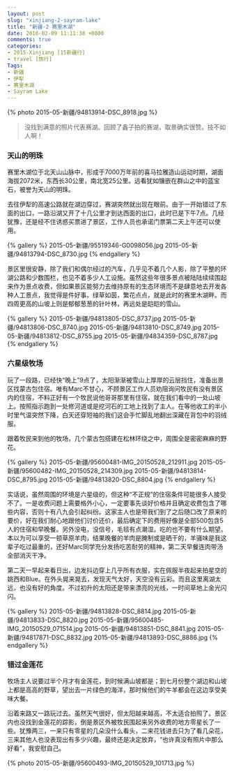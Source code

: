 ```yaml
---
layout: post
slug: "xinjiang-2-sayram-lake"
title: "新疆-2 赛里木湖"
date: 2016-02-09 11:11:38 +0800
comments: true
categories:
- 2015-Xinjiang [15新疆行]
- travel [旅行]
Tags:
- 新疆
- 伊犁
- 赛里木湖
- Sayram Lake
---
```


{% photo 2015-05-新疆/94813914-DSC_8918.jpg %}

> 没找到满意的照片代表赛湖。回顾了鑫子拍的赛湖，取景确实很赞。技不如人啊！

### 天山的明珠

赛里木湖位于北天山山脉中，形成于7000万年前的喜马拉雅造山运动时期，湖面海拔2072米，东西长30公里，南北宽25公里。远看犹如镶嵌在群山之中的蓝宝石，被誉为天山的明珠。

去往伊犁的高速公路就在湖边穿过，赛湖突然就出现在眼前。由于一开始错过了东面的出口，一路沿湖又开了十几公里才到达西面的出口，此时已是下午7点。几经犹豫，还是经不住诱惑买票进了景区，工作人员也承诺门票第二天上午还可以使用。

<!-- more -->

{% gallery %}
2015-05-新疆/95519346-G0098056.jpg
2015-05-新疆/94813794-DSC_8730.jpg
{% endgallery %}

景区里很安静，除了我们和偶尔经过的汽车，几乎见不着几个人影，除了平整的环湖公路和少数围栏，也见不着多少人工设施。虽然这些年很多景点被陆陆续续围起来作为景点收费，但如果景区能努力去维持原有的生态环境而不是肆意地去开发各种人工景点，我觉得是件好事。绿草如茵，繁花点点，就是此时的赛里木湖畔。而四周更高的山坡上则是郁郁葱葱的针叶林，再远处是皑皑的雪山。

{% gallery %}
2015-05-新疆/94813805-DSC_8737.jpg
2015-05-新疆/94813806-DSC_8740.jpg
2015-05-新疆/94813810-DSC_8749.jpg
2015-05-新疆/94813812-DSC_8755.jpg
2015-05-新疆/94834359-DSC_8787.jpg
{% endgallery %}

### 六星级牧场

玩了一段路，已经快“晚上”9点了，太阳渐渐被雪山上厚厚的云层挡住，准备出景区找蒙古包住宿。唯有Marc不甘心，不顾景区工作人员劝阻询问牧民有没有景区内的住宿，不料正好有一个牧民说他哥哥那里有住宿，就在我们看中的一处山坡上。按照指示跑到一处修河道或是挖河石的工地上找到了主人。在等他收工的半小时里气温突然下降，白天还穿短袖的我们这会手忙脚乱地翻出深藏在背包中的羽绒服。

跟着牧民来到他的牧场，几个蒙古包搭建在松林环绕之中，周围全是密密麻麻的野花。

{% gallery %}
2015-05-新疆/95600481-IMG_20150528_212911.jpg
2015-05-新疆/95600482-IMG_20150528_214309.jpg
2015-05-新疆/94813814-DSC_8795.jpg
2015-05-新疆/94813820-DSC_8804.jpg
{% endgallery %}

实话说，虽然周围的环境是六星级的，但这种“不正规”的住宿条件可能很多人接受不了。一是收费问题上需要格外小心，一定要事先谈好价格并且确定收费包含了哪些内容，否则十有八九会引起纠纷。这家主人也是带我们到了之后随口改了原来的要价，好在我们耐心地跟他们讨价还价，最后确定下的费用好像是全部500包含5人的住宿和早晚餐。另外没电，没信号，毛毯有点潮湿。吃的也不要有什么期望。本以为可以享受一顿草原羊肉，结果晚餐的羊肉是腌制或是晒干的，羊骚味是我这辈子吃过最重的，还好Marc同学充分发扬吃苦耐劳的精神，第二天早餐连肉带汤全部消灭干净。

第二天一早起来看日出，边发抖边穿上几乎所有衣服，实在佩服半夜起来拍星空的姚西和Blue。在外头晃来晃去，发现天气太好，天空没有云彩。而且这里离湖太远，也没有好的角度。不过初升的太阳还是带来漂亮的光线，一时间草地上金光闪闪。

{% gallery %}
2015-05-新疆/94813828-DSC_8814.jpg
2015-05-新疆/94813833-DSC_8820.jpg
2015-05-新疆/95600485-IMG_20150529_071514.jpg
2015-05-新疆/94813851-DSC_8841.jpg
2015-05-新疆/94817871-DSC_8832.jpg
2015-05-新疆/94813893-DSC_8886.jpg
{% endgallery %}

### 错过金莲花

牧场主人说要过半个月才有金莲花，到时候满山坡都是；到七月份整个湖边和山坡上都是高高的野草，望出去一片绿色的海洋，那时候他们的牛羊都会在这边享受美味大餐。

沿着来路又一路玩过去。虽然天气很好，但太阳越来越高，不太适合拍照了。景区内也没找到金莲花的踪影，倒是景区外被牧民围起来另外收费的地方零星长了一些。犹豫两三，一来只有零星的几朵没什么看头，二来花钱进去只为了看几朵花，三来其他人也没表现出有多少兴趣，最终还是决定放弃，“也许真没有照片中那么好看”，我安慰自己。

{% photo 2015-05-新疆/95600493-IMG_20150529_101713.jpg %}

